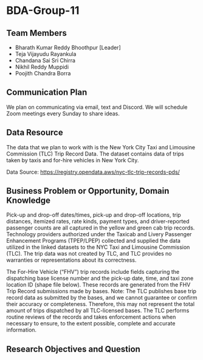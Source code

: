 # BDA-Group-11

## Team Members
- Bharath Kumar Reddy Bhoothpur [Leader]
- Teja Vijayudu Rayankula
- Chandana Sai Sri Chirra 
- Nikhil Reddy Muppidi 
- Poojith Chandra Borra

## Communication Plan
We plan on communicating via email, text and Discord. We will schedule Zoom meetings every Sunday to share ideas.

## Data Resource
The data that we plan to work with is the New York City Taxi and Limousine Commission (TLC) Trip Record Data.
The dataset contains data of trips taken by taxis and for-hire vehicles in New York City.

Data Source: https://registry.opendata.aws/nyc-tlc-trip-records-pds/

## Business Problem or Opportunity, Domain Knowledge

Pick-up and drop-off dates/times, pick-up and drop-off locations, trip distances, itemized rates, rate kinds, payment types, and driver-reported passenger counts are all captured in the yellow and green cab trip records. 
Technology providers authorized under the Taxicab and Livery Passenger Enhancement Programs (TPEP/LPEP) collected and supplied the data utilized in the linked datasets to the NYC Taxi and Limousine Commission (TLC). The trip data was not created by TLC, and TLC provides no warranties or representations about its correctness.

The For-Hire Vehicle (“FHV”) trip records include fields capturing the dispatching base license number and the pick-up date, time, and taxi zone location ID (shape file below). These records are generated from the FHV Trip Record submissions made by bases. Note: The TLC publishes base trip record data as submitted by the bases, and we cannot guarantee or confirm their accuracy or completeness. Therefore, this may not represent the total amount of trips dispatched by all TLC-licensed bases. The TLC performs routine reviews of the records and takes enforcement actions when necessary to ensure, to the extent possible, complete and accurate information.

## Research Objectives and Question
